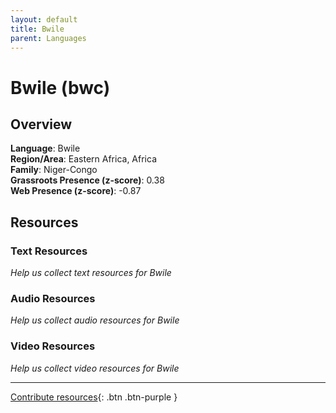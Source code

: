 ```yaml
---
layout: default
title: Bwile
parent: Languages
---
```


# Bwile (bwc)

## Overview

**Language**: Bwile  
**Region/Area**: Eastern Africa, Africa  
**Family**: Niger-Congo  
**Grassroots Presence (z-score)**: 0.38  
**Web Presence (z-score)**: -0.87  

## Resources

### Text Resources
*Help us collect text resources for Bwile*

### Audio Resources
*Help us collect audio resources for Bwile*

### Video Resources
*Help us collect video resources for Bwile*

---

[Contribute resources](https://forms.office.com/e/1SfLJx3u1r){: .btn .btn-purple }
